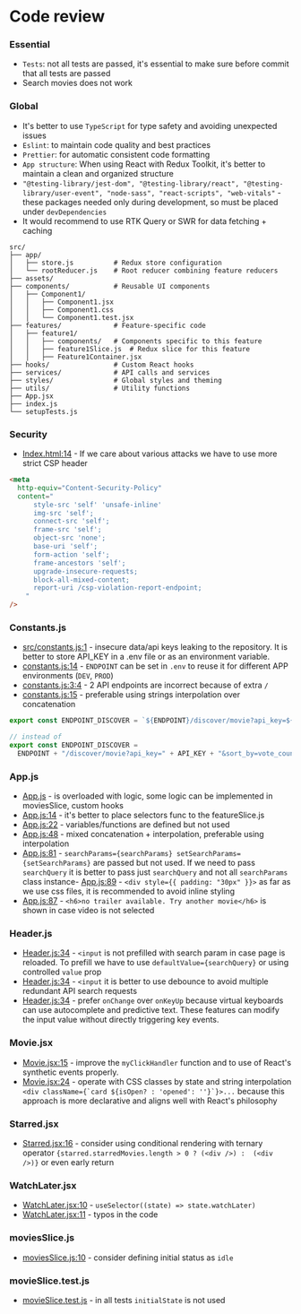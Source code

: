# Code review

### Essential

- `Tests`: not all tests are passed, it's essential to make sure before commit that all tests are passed
- Search movies does not work

### Global

- It's better to use `TypeScript` for type safety and avoiding unexpected issues
- `Eslint`: to maintain code quality and best practices
- `Prettier`: for automatic consistent code formatting
- `App structure`: When using React with Redux Toolkit, it's better to maintain a clean and organized structure
- `"@testing-library/jest-dom", "@testing-library/react", "@testing-library/user-event", "node-sass", "react-scripts", "web-vitals"` - these packages needed only during development, so must be placed under `devDependencies`
- It would recommend to use RTK Query or SWR for data fetching + caching

```
src/
├── app/
│   ├── store.js          # Redux store configuration
│   └── rootReducer.js    # Root reducer combining feature reducers
├── assets/
├── components/           # Reusable UI components
│   ├── Component1/
│   │   ├── Component1.jsx
│   │   ├── Component1.css
│   │   └── Component1.test.jsx
├── features/             # Feature-specific code
│   ├── feature1/
│   │   ├── components/   # Components specific to this feature
│   │   ├── feature1Slice.js  # Redux slice for this feature
│   │   ├── Feature1Container.jsx
├── hooks/                # Custom React hooks
├── services/             # API calls and services
├── styles/               # Global styles and theming
├── utils/                # Utility functions
├── App.jsx
├── index.js
└── setupTests.js
```

### Security

- [Index.html:14](public/index.html) - If we care about various attacks we have to use more strict CSP header

```html
<meta
  http-equiv="Content-Security-Policy"
  content="
      style-src 'self' 'unsafe-inline'
      img-src 'self';
      connect-src 'self';
      frame-src 'self';
      object-src 'none';
      base-uri 'self';
      form-action 'self';
      frame-ancestors 'self';
      upgrade-insecure-requests;
      block-all-mixed-content;
      report-uri /csp-violation-report-endpoint;
    "
/>
```

### Constants.js

- [src/constants.js:1](src/constants.js) - insecure data/api keys leaking to the repository. It is better to store API_KEY in a .env file or as an environment variable.
- [constants.js:14](src/constants.js) - `ENDPOINT` can be set in `.env` to reuse it for different APP environments (`DEV`, `PROD`)
- [constants.js:3:4](src/constants.js) - 2 API endpoints are incorrect because of extra `/`
- [constants.js:15](src/constants.js) - preferable using strings interpolation over concatenation

```javascript
export const ENDPOINT_DISCOVER = `${ENDPOINT}/discover/movie?api_key=${API_KEY}&sort_by=vote_count.desc`;

// instead of
export const ENDPOINT_DISCOVER =
  ENDPOINT + "/discover/movie?api_key=" + API_KEY + "&sort_by=vote_count.desc";
```

### App.js

- [App.js](src/App.js) - is overloaded with logic, some logic can be implemented in moviesSlice, custom hooks
- [App.js:14](src/App.js) - it's better to place selectors func to the featureSlice.js
- [App.js:22](src/App.js) - variables/functions are defined but not used
- [App.js:48](src/App.js) - mixed concatenation + interpolation, preferable using interpolation
- [App.js:81](src/App.js) - `searchParams={searchParams} setSearchParams={setSearchParams}` are passed but not used. If we need to pass `searchQuery` it is better to pass just `searchQuery` and not all `searchParams` class instance- [App.js:89](src/App.js) - `<div style={{ padding: "30px" }}>` as far as we use css files, it is recommended to avoid inline styling
- [App.js:87](src/App.js) - `<h6>no trailer available. Try another movie</h6>` is shown in case video is not selected

### Header.js

- [Header.js:34](src/components/Header.jsx) - `<input` is not prefilled with search param in case page is reloaded. To prefill we have to use `defaultValue={searchQuery}` or using controlled `value` prop
- [Header.js:34](src/components/Header.jsx) - `<input` it is better to use debounce to avoid multiple redundant API search requests
- [Header.js:34](src/components/Header.jsx) - prefer `onChange` over `onKeyUp` because virtual keyboards can use autocomplete and predictive text. These features can modify the input value without directly triggering key events.

### Movie.jsx

- [Movie.jsx:15](src/components/Movie.jsx) - improve the `myClickHandler` function and to use of React's synthetic events properly.
- [Movie.jsx:24](src/components/Movie.jsx) - operate with CSS classes by state and string interpolation `` <div className={`card ${isOpen? : 'opened': ''}`}>...`` because this approach is more declarative and aligns well with React's philosophy

### Starred.jsx

- [Starred.jsx:16](src/components/Starred.jsx) - consider using conditional rendering with ternary operator `{starred.starredMovies.length > 0 ? (<div />) :  (<div />)}` or even early return

### WatchLater.jsx

- [WatchLater.jsx:10](src/components/WatchLater.jsx) - `useSelector((state) => state.watchLater)`
- [WatchLater.jsx:11](src/components/WatchLater.jsx) - typos in the code

### moviesSlice.js

- [moviesSlice.js:10](src/data/moviesSlice.js) - consider defining initial status as `idle`

### movieSlice.test.js

- [movieSlice.test.js](src/test/movieSlice.test.js) - in all tests `initialState` is not used
